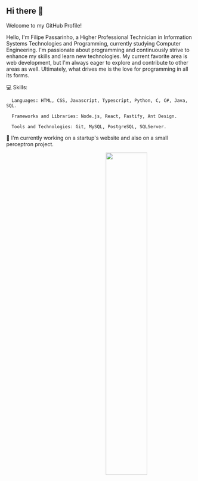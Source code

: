 ## Hi there 👋

Welcome to my GitHub Profile! 

Hello, I'm Filipe Passarinho, a Higher Professional Technician in Information Systems Technologies and Programming, currently studying Computer Engineering. I'm passionate about programming and continuously strive to enhance my skills and learn new technologies. My current favorite area is web development, but I'm always eager to explore and contribute to other areas as well. Ultimately, what drives me is the love for programming in all its forms.

  💻 Skills:
  
      Languages: HTML, CSS, Javascript, Typescript, Python, C, C#, Java, SQL.
      
      Frameworks and Libraries: Node.js, React, Fastify, Ant Design.
      
      Tools and Technologies: Git, MySQL, PostgreSQL, SQLServer.


  🔭 I'm currently working on a startup's website and also on a small perceptron project.


<img width="47%" align="right" src="https://github-readme-stats.vercel.app/api/top-langs/?username=FPassarinho&layout=compact&show_icons=true&bg_color=252626&title_color=fff&text_color=cdd1d1&icon_color=5b99f5&locale=en&hide_border=0&include_all_commits=0&count_private=0&line_height=25" />
